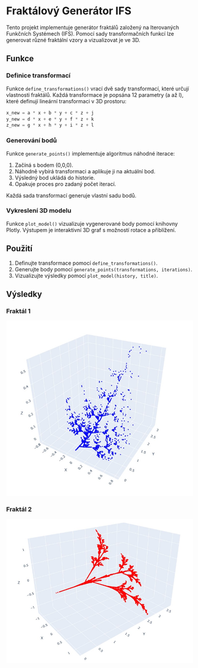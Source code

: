 # Fraktálový Generátor IFS

Tento projekt implementuje generátor fraktálů založený na Iterovaných Funkčních Systémech (IFS). Pomocí sady
transformačních funkcí lze generovat různé fraktální vzory a vizualizovat je ve 3D.

## Funkce

### Definice transformací

Funkce `define_transformations()` vrací dvě sady transformací, které určují vlastnosti fraktálů. Každá transformace je
popsána 12 parametry (a až l), které definují lineární transformaci v 3D prostoru:

```python
x_new = a * x + b * y + c * z + j
y_new = d * x + e * y + f * z + k
z_new = g * x + h * y + i * z + l
```

### Generování bodů

Funkce `generate_points()` implementuje algoritmus náhodné iterace:

1. Začíná s bodem (0,0,0).
2. Náhodně vybírá transformaci a aplikuje ji na aktuální bod.
3. Výsledný bod ukládá do historie.
4. Opakuje proces pro zadaný počet iterací.

Každá sada transformací generuje vlastní sadu bodů.

### Vykreslení 3D modelu

Funkce `plot_model()` vizualizuje vygenerované body pomocí knihovny Plotly. Výstupem je interaktivní 3D graf s možností
rotace a přiblížení.

## Použití

1. Definujte transformace pomocí `define_transformations()`.
2. Generujte body pomocí `generate_points(transformations, iterations)`.
3. Vizualizujte výsledky pomocí `plot_model(history, title)`.

## Výsledky

### Fraktál 1

![Fraktál 1](results/first_model.jpg)

### Fraktál 2

![Fraktál 2](results/second_model.jpg)
